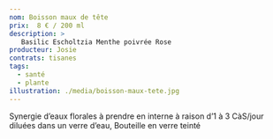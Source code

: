 ```yaml
---
nom: Boisson maux de tête
prix:  8 € / 200 ml
description: >
   Basilic Escholtzia Menthe poivrée Rose
producteur: Josie
contrats: tisanes
tags: 
  - santé
  - plante
illustration: ./media/boisson-maux-tete.jpg
---
```


Synergie d’eaux florales à prendre en interne à raison d’1 à 3 CàS/jour diluées dans un verre d’eau, Bouteille en verre teinté